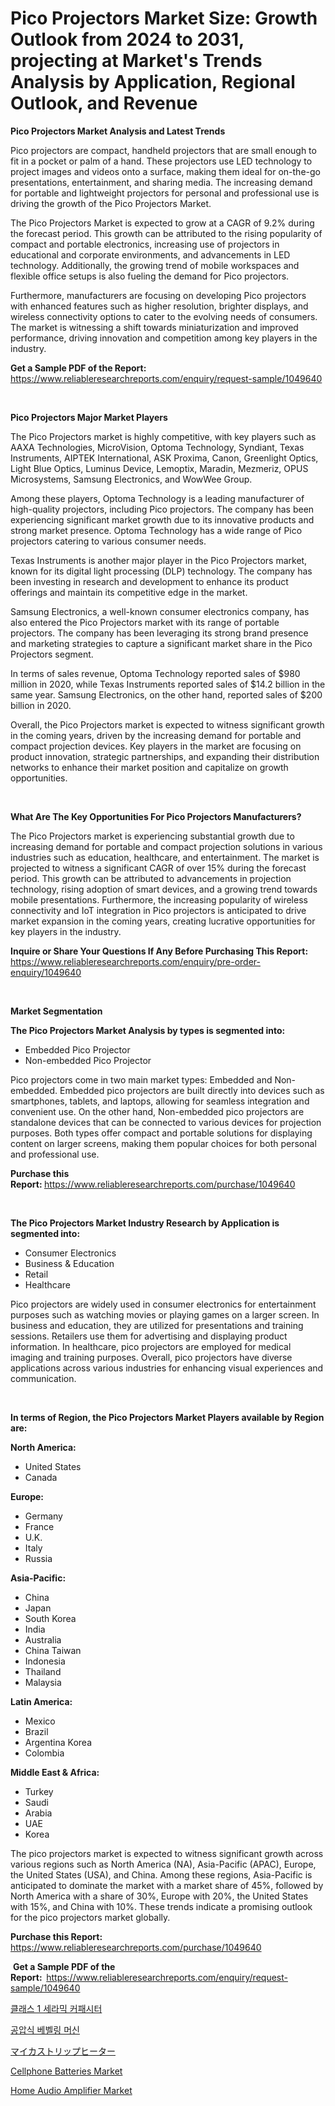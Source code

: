 <p><h1>Pico Projectors Market Size: Growth Outlook from 2024 to 2031, projecting at Market's Trends Analysis by Application, Regional Outlook, and Revenue</h1></p><p><strong>Pico Projectors Market Analysis and Latest Trends</strong></p>
<p><p>Pico projectors are compact, handheld projectors that are small enough to fit in a pocket or palm of a hand. These projectors use LED technology to project images and videos onto a surface, making them ideal for on-the-go presentations, entertainment, and sharing media. The increasing demand for portable and lightweight projectors for personal and professional use is driving the growth of the Pico Projectors Market.</p><p>The Pico Projectors Market is expected to grow at a CAGR of 9.2% during the forecast period. This growth can be attributed to the rising popularity of compact and portable electronics, increasing use of projectors in educational and corporate environments, and advancements in LED technology. Additionally, the growing trend of mobile workspaces and flexible office setups is also fueling the demand for Pico projectors.</p><p>Furthermore, manufacturers are focusing on developing Pico projectors with enhanced features such as higher resolution, brighter displays, and wireless connectivity options to cater to the evolving needs of consumers. The market is witnessing a shift towards miniaturization and improved performance, driving innovation and competition among key players in the industry.</p></p>
<p><strong>Get a Sample PDF of the Report:&nbsp;</strong> <a href="https://www.reliableresearchreports.com/enquiry/request-sample/1049640">https://www.reliableresearchreports.com/enquiry/request-sample/1049640</a></p>
<p>&nbsp;</p>
<p><strong>Pico Projectors Major Market Players</strong></p>
<p><p>The Pico Projectors market is highly competitive, with key players such as AAXA Technologies, MicroVision, Optoma Technology, Syndiant, Texas Instruments, AIPTEK International, ASK Proxima, Canon, Greenlight Optics, Light Blue Optics, Luminus Device, Lemoptix, Maradin, Mezmeriz, OPUS Microsystems, Samsung Electronics, and WowWee Group.</p><p>Among these players, Optoma Technology is a leading manufacturer of high-quality projectors, including Pico projectors. The company has been experiencing significant market growth due to its innovative products and strong market presence. Optoma Technology has a wide range of Pico projectors catering to various consumer needs.</p><p>Texas Instruments is another major player in the Pico Projectors market, known for its digital light processing (DLP) technology. The company has been investing in research and development to enhance its product offerings and maintain its competitive edge in the market.</p><p>Samsung Electronics, a well-known consumer electronics company, has also entered the Pico Projectors market with its range of portable projectors. The company has been leveraging its strong brand presence and marketing strategies to capture a significant market share in the Pico Projectors segment.</p><p>In terms of sales revenue, Optoma Technology reported sales of $980 million in 2020, while Texas Instruments reported sales of $14.2 billion in the same year. Samsung Electronics, on the other hand, reported sales of $200 billion in 2020.</p><p>Overall, the Pico Projectors market is expected to witness significant growth in the coming years, driven by the increasing demand for portable and compact projection devices. Key players in the market are focusing on product innovation, strategic partnerships, and expanding their distribution networks to enhance their market position and capitalize on growth opportunities.</p></p>
<p>&nbsp;</p>
<p><strong>What Are The Key Opportunities For Pico Projectors Manufacturers?</strong></p>
<p><p>The Pico Projectors market is experiencing substantial growth due to increasing demand for portable and compact projection solutions in various industries such as education, healthcare, and entertainment. The market is projected to witness a significant CAGR of over 15% during the forecast period. This growth can be attributed to advancements in projection technology, rising adoption of smart devices, and a growing trend towards mobile presentations. Furthermore, the increasing popularity of wireless connectivity and IoT integration in Pico projectors is anticipated to drive market expansion in the coming years, creating lucrative opportunities for key players in the industry.</p></p>
<p><strong>Inquire or Share Your Questions If Any Before Purchasing This Report:</strong> <a href="https://www.reliableresearchreports.com/enquiry/pre-order-enquiry/1049640">https://www.reliableresearchreports.com/enquiry/pre-order-enquiry/1049640</a></p>
<p>&nbsp;</p>
<p><strong>Market Segmentation</strong></p>
<p><strong>The Pico Projectors Market Analysis by types is segmented into:</strong></p>
<p><ul><li>Embedded Pico Projector</li><li>Non-embedded Pico Projector</li></ul></p>
<p><p>Pico projectors come in two main market types: Embedded and Non-embedded. Embedded pico projectors are built directly into devices such as smartphones, tablets, and laptops, allowing for seamless integration and convenient use. On the other hand, Non-embedded pico projectors are standalone devices that can be connected to various devices for projection purposes. Both types offer compact and portable solutions for displaying content on larger screens, making them popular choices for both personal and professional use.</p></p>
<p><strong>Purchase this Report:&nbsp;</strong><a href="https://www.reliableresearchreports.com/purchase/1049640">https://www.reliableresearchreports.com/purchase/1049640</a></p>
<p>&nbsp;</p>
<p><strong>The Pico Projectors Market Industry Research by Application is segmented into:</strong></p>
<p><ul><li>Consumer Electronics</li><li>Business & Education</li><li>Retail</li><li>Healthcare</li></ul></p>
<p><p>Pico projectors are widely used in consumer electronics for entertainment purposes such as watching movies or playing games on a larger screen. In business and education, they are utilized for presentations and training sessions. Retailers use them for advertising and displaying product information. In healthcare, pico projectors are employed for medical imaging and training purposes. Overall, pico projectors have diverse applications across various industries for enhancing visual experiences and communication.</p></p>
<p>&nbsp;</p>
<p><strong>In terms of Region, the Pico Projectors Market Players available by Region are:</strong></p>
<p>
    <p> <strong> North America: </strong>
        <ul>
            <li>United States</li>
            <li>Canada</li>
        </ul>
        </p> 
    <p> <strong> Europe: </strong>
        <ul>
            <li>Germany</li>
            <li>France</li>
            <li>U.K.</li>
            <li>Italy</li>
            <li>Russia</li>
        </ul>
        </p> 
    <p> <strong> Asia-Pacific: </strong>
        <ul>
            <li>China</li>
            <li>Japan</li>
            <li>South Korea</li>
            <li>India</li>
            <li>Australia</li>
            <li>China Taiwan</li>
            <li>Indonesia</li>
            <li>Thailand</li>
            <li>Malaysia</li>
        </ul>
        </p> 
    <p> <strong> Latin America: </strong>
        <ul>
            <li>Mexico</li>
            <li>Brazil</li>
            <li>Argentina Korea</li>
            <li>Colombia</li>
        </ul>
        </p> 
    <p> <strong> Middle East & Africa: </strong>
        <ul>
            <li>Turkey</li>
            <li>Saudi</li>
            <li>Arabia</li>
            <li>UAE</li>
            <li>Korea</li>
        </ul>
    </p>
    </p>
<p><p>The pico projectors market is expected to witness significant growth across various regions such as North America (NA), Asia-Pacific (APAC), Europe, the United States (USA), and China. Among these regions, Asia-Pacific is anticipated to dominate the market with a market share of 45%, followed by North America with a share of 30%, Europe with 20%, the United States with 15%, and China with 10%. These trends indicate a promising outlook for the pico projectors market globally.</p></p>
<p><strong>Purchase this Report: </strong><a href="https://www.reliableresearchreports.com/purchase/1049640">https://www.reliableresearchreports.com/purchase/1049640</a></p>
<p>&nbsp;<strong>Get a Sample PDF of the Report:&nbsp;&nbsp;</strong><a href="https://www.reliableresearchreports.com/enquiry/request-sample/1049640">https://www.reliableresearchreports.com/enquiry/request-sample/1049640</a></p>
<p><strong></strong></p>
<p><p><a href="https://github.com/ZacharyScthmitt4465/Market-Research-Report-List-1/blob/main/49969279812.md">클래스 1 세라믹 커패시터</a></p><p><a href="https://github.com/lkwggful07722/Market-Research-Report-List-1/blob/main/29170579811.md">공압식 베벨링 머신</a></p><p><a href="https://github.com/ycmtqqhvk3273/Market-Research-Report-List-1/blob/main/288557110661.md">マイカストリップヒーター</a></p><p><a href="https://github.com/AKSHATREPORTPRIME/Market-Research-Report-List-3/blob/main/cellphone-batteries-market.md">Cellphone Batteries Market</a></p><p><a href="https://github.com/indrystar/Market-Research-Report-List-2/blob/main/home-audio-amplifier-market.md">Home Audio Amplifier Market</a></p></p>
